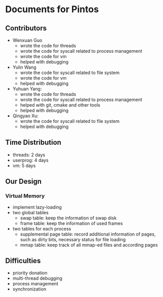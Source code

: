 # Documents for Pintos

## Contributors

* Wenxuan Guo
    * wrote the code for threads
    * wrote the code for syscall related to process management
    * wrote the code for vm
    * helped with debugging
* Yulin Wang
    * wrote the code for syscall related to file system
    * wrote the code for vm
    * helped with debugging
* Yuhuan Yang: 
    * wrote the code for threads
    * wrote the code for syscall related to process management
    * helped with git, cmake and other tools
    * helped with debugging
* Qingyao Xu: 
    * wrote the code for syscall related to file system
    * helped with debugging

## Time Distribution
* threads: 2 days
* userprog: 4 days
* vm: 5 days

## Our Design

### Virtual Memory

* implement lazy-loading
* two global tables
    * swap table: keep the information of swap disk
    * frame table: keep the information of used frames
* two tables for each process
    * supplemental page table: record additional information of pages, such as dirty bits, necessary status for file loading
    * mmap table: keep track of all mmap-ed files and according pages

## Difficulties

* priority donation
* multi-thread debugging
* process management
* synchronization